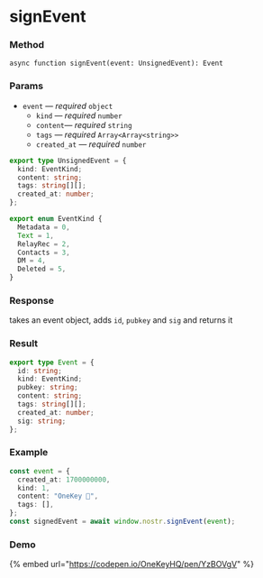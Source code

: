# signEvent

### Method

```
async function signEvent(event: UnsignedEvent): Event 
```

### Params

* `event` — _required_ `object`
  * `kind` — _required_ `number`
  * `content`— _required_ `string`
  * `tags` — _required_ `Array<Array<string>>`
  * `created_at` — _required_ `number`

```typescript
export type UnsignedEvent = {
  kind: EventKind;
  content: string;
  tags: string[][];
  created_at: number;
};

export enum EventKind {
  Metadata = 0,
  Text = 1,
  RelayRec = 2,
  Contacts = 3,
  DM = 4,
  Deleted = 5,
}
```

### Response

takes an event object, adds `id`, `pubkey` and `sig` and returns it

### Result

```typescript
export type Event = {
  id: string;
  kind: EventKind;
  pubkey: string;
  content: string;
  tags: string[][];
  created_at: number;
  sig: string;
};
```

### Example

```typescript
const event = {
  created_at: 1700000000,
  kind: 1,
  content: "OneKey 🚀",
  tags: [],
};
const signedEvent = await window.nostr.signEvent(event);
```

### Demo

{% embed url="https://codepen.io/OneKeyHQ/pen/YzBOVgV" %}
